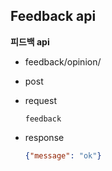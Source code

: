 ## Feedback api



**피드백 api**

- feedback/opinion/

- post

- request

  ``` 
  feedback
  ```

- response

  ``` json
  {"message": "ok"}
  ```

  

